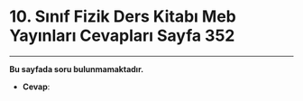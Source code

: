 # 10. Sınıf Fizik Ders Kitabı Meb Yayınları Cevapları Sayfa 352

---

**Bu sayfada soru bulunmamaktadır.**

-   **Cevap**:
